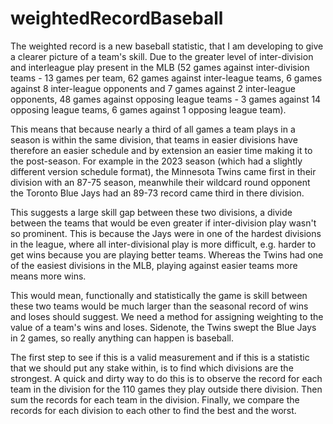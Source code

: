 # weightedRecordBaseball

The weighted record is a new baseball statistic, that I am developing to give a clearer picture of a team's skill. Due to the greater level of inter-division and interleague play present in the MLB (52 games against inter-division teams - 13 games per team, 62 games against inter-league teams, 6 games against 8 inter-league opponents and 7 games against 2 inter-league opponents, 48 games against opposing league teams - 3 games against 14 opposing league teams, 6 games against 1 opposing league team).

This means that because nearly a third of all games a team plays in a season is within the same division, that teams in easier divisions have therefore an easier schedule and by extension an easier time making it to the post-season. For example in the 2023 season (which had a slightly different version schedule format), the Minnesota Twins came first in their division with an 87-75 season, meanwhile their wildcard round opponent the Toronto Blue Jays had an 89-73 record came third in there division.

This suggests a large skill gap between these two divisions, a divide between the teams that would be even greater if inter-division play wasn't so prominent. This is because the Jays were in one of the hardest divisions in the league, where all inter-divisional play is more difficult, e.g. harder to get wins because you are playing better teams. Whereas the Twins had one of the easiest divisions in the MLB, playing against easier teams more means more wins.

This would mean, functionally and statistically the game is skill between these two teams would be much larger than the seasonal record of wins and loses should suggest. We need a method for assigning weighting to the value of a team's wins and loses. Sidenote, the Twins swept the Blue Jays in 2 games, so really anything can happen is baseball.

The first step to see if this is a valid measurement and if this is a statistic that we should put any stake within, is to find which divisions are the strongest. A quick and dirty way to do this is to observe the record for each team in the division for the 110 games they play outside there division. Then sum the records for each team in the division. Finally, we compare the records for each division to each other to find the best and the worst.